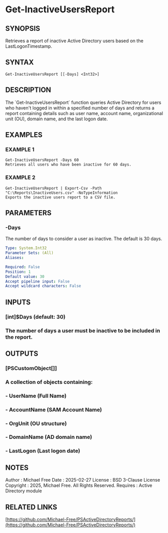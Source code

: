 ﻿---
external help file: PSActiveDirectoryReports-help.xml
Module Name: PSActiveDirectoryReports
online version: https://github.com/Michael-Free/PSActiveDirectoryReports/
schema: 2.0.0
---

# Get-InactiveUsersReport

## SYNOPSIS
Retrieves a report of inactive Active Directory users based on the LastLogonTimestamp.

## SYNTAX

```
Get-InactiveUsersReport [[-Days] <Int32>]
```

## DESCRIPTION
The \`Get-InactiveUsersReport\` function queries Active Directory for users who haven't logged in within
a specified number of days and returns a report containing details such as user name, account name,
organizational unit (OU), domain name, and the last logon date.

## EXAMPLES

### EXAMPLE 1
```
Get-InactiveUsersReport -Days 60
Retrieves all users who have been inactive for 60 days.
```

### EXAMPLE 2
```
Get-InactiveUsersReport | Export-Csv -Path "C:\Reports\InactiveUsers.csv" -NoTypeInformation
Exports the inactive users report to a CSV file.
```

## PARAMETERS

### -Days
The number of days to consider a user as inactive.
The default is 30 days.

```yaml
Type: System.Int32
Parameter Sets: (All)
Aliases:

Required: False
Position: 1
Default value: 30
Accept pipeline input: False
Accept wildcard characters: False
```

## INPUTS

### [int]$Days (default: 30)
### The number of days a user must be inactive to be included in the report.
## OUTPUTS

### [PSCustomObject[]]
### A collection of objects containing:
### - UserName (Full Name)
### - AccountName (SAM Account Name)
### - OrgUnit (OU structure)
### - DomainName (AD domain name)
### - LastLogon (Last logon date)
## NOTES
Author      : Michael Free
Date        : 2025-02-27
License     : BSD 3-Clause License
Copyright   : 2025, Michael Free.
All Rights Reserved.
Requires    : Active Directory module

## RELATED LINKS

[https://github.com/Michael-Free/PSActiveDirectoryReports/](https://github.com/Michael-Free/PSActiveDirectoryReports/)

